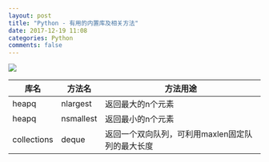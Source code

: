 ```yaml
---
layout: post
title: "Python - 有用的内置库及相关方法"
date: 2017-12-19 11:08
categories: Python
comments: false
---
```


![](http://b.hiphotos.baidu.com/image/pic/item/7a899e510fb30f24eb37ecc9c195d143ac4b034e.jpg)

| 库名 | 方法名 | 方法用途 |
| ---  | --- | --- |
| heapq | nlargest | 返回最大的n个元素 |
| heapq | nsmallest | 返回最小的n个元素 |
| collections | deque | 返回一个双向队列，可利用maxlen固定队列的最大长度 |
